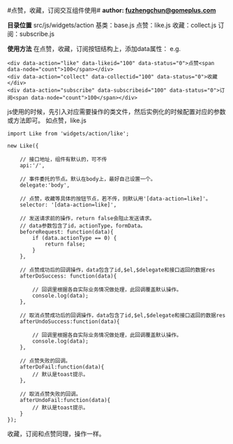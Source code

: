 #点赞，收藏，订阅交互组件使用#
**author: fuzhengchun@gomeplus.com**

**目录位置**
src/js/widgets/action
基类：base.js
点赞：like.js
收藏：collect.js
订阅：subscribe.js

**使用方法**
在点赞，收藏，订阅按钮结构上，添加data属性：
e.g.
```
<div data-action="like" data-likeid="100" data-status="0">点赞<span data-node="count">100</span></div>
<div data-action="collect" data-collectid="100" data-status="0">收藏</div>
<div data-action="subscribe" data-subscribeid="100" data-status="0">订阅<span data-node="count">100</span></div>
```

js使用的时候，先引入对应需要操作的类文件，然后实例化的时候配置对应的参数或方法即可。
如点赞，like.js
```
import Like from 'widgets/action/like';

new Like({

    // 接口地址，组件有默认的，可不传
    api:'/',

    // 事件委托的节点。默认在body上，最好自己设置一个。
    delegate:'body', 

    // 点赞，收藏等具体的按钮节点，若不传，则默认用'[data-action=like]'。  
    selector: '[data-action=like]',

    // 发送请求前的操作，return false会阻止发送请求。
    // data参数包含了id，actionType，formData。
    beforeRequest: function(data){   
        if (data.actionType == 0) {
            return false; 
        }
    },

    // 点赞成功后的回调操作，data包含了id,$el,$delegate和接口返回的数据res
    afterDoSuccess: function(data){

        // 回调里根据各自实际业务情况做处理，此回调覆盖默认操作。
        console.log(data);
    },

    // 取消点赞成功后的回调操作，data包含了id,$el,$delegate和接口返回的数据res
    afterUndoSuccess:function(data){  

        // 回调里根据各自实际业务情况做处理，此回调覆盖默认操作。
        console.log(data);       
    },

    // 点赞失败的回调。
    afterDoFail:function(data){
        // 默认是toast提示。
    },

    // 取消点赞失败的回调。
    afterUndoFail:function(data){
        // 默认是toast提示。
    }
});
```

收藏，订阅和点赞同理，操作一样。
